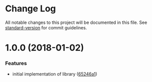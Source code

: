 # Change Log

All notable changes to this project will be documented in this file. See [standard-version](https://github.com/conventional-changelog/standard-version) for commit guidelines.

<a name="1.0.0"></a>
# 1.0.0 (2018-01-02)


### Features

* initial implementation of library ([65246a1](https://github.com/bcoe/dotgitignore/commit/65246a1))
